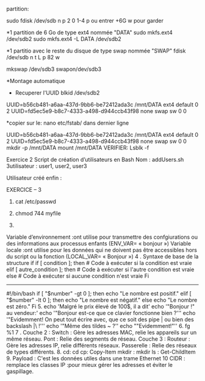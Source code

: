 partition:

sudo fdisk /dev/sdb
n
p
2 0 1-4
p ou entrer
+6G
w pour garder

*1 partition de 6 Go de type ext4 nommée "DATA"
sudo mkfs.ext4 /dev/sdb2
sudo mkfs.ext4 -L DATA /dev/sdb2

*1 partitio avec le reste du disque de type swap nommée "SWAP"
fdisk /dev/sdb
n
t
L 
p
82
w

mkswap /dev/sdb3
swapon/dev/sdb3

*Montage automatique

- Recuperer l'UUID
blkid /dev/sdb2

UUID=b56cb481-a6aa-437d-9bb6-be72412ada3c /mnt/DATA ext4 default 0 2
UUID=fd5ec5e9-b8c7-4333-a498-d944ccb43f98 none swap sw 0 0

*copier sur le:
nano etc/fstab/ dans dernier ligne

UUID=b56cb481-a6aa-437d-9bb6-be72412ada3c /mnt/DATA ext4 default 0 2
UUID=fd5ec5e9-b8c7-4333-a498-d944ccb43f98 none swap sw 0 0
mkdir -p /mnt/DATA
mount /mnt/DATA
VERIFIER:
Lsblk -f

Exercice 2
Script de création d’utilisateurs en Bash
Nom : addUsers.sh
3utilisateur : user1, user2, user3



Utilisateur créé enfin :


EXERCICE – 3
1. cat /etc/passwd
2. chmod 744 myfile
 
3.
Variable d’environnement :ont utilise pour transmettre des confgiurations ou des informations aux  processus enfants (ENV_VAR= « bonjour »)
Variable locale :ont utilise pour les données qui ne doivent pas être accessibles  hors du script ou la fonction (LOCAL_VAR= « Bonjour »)
4 .
Syntaxe de base de la structure if
if [ condition ]; then
    # Code à exécuter si la condition est vraie
elif [ autre_condition ]; then
    # Code à exécuter si l'autre condition est vraie
else
    # Code à exécuter si aucune condition n'est vraie
Fi
____________________________________________________
#!/bin/bash
if [ "$number" -gt 0 ]; then
    echo "Le nombre est positif."
elif [ "$number" -lt 0 ]; then
    echo "Le nombre est négatif."
else
    echo "Le nombre est zéro."
Fi
5. 
echo 'Malgré le prix élevé de 100$, il a dit' echo '"Bonjour !" au vendeur:' echo
'"Bonjour est-ce que ce clavier fonctionne bien ?''' echo '"Evidemment! On peut tout écrire avec, que ce soit des pipe | ou bien des backslash |\ !''' echo '"Même des tildes ~ ?'' echo ""Evidemment!"''
6. 
fg %1
7
. Couche 2 :
Switch : Gère les adresses MAC, relie les appareils sur un même réseau. Pont : Relie des segments de réseau. Couche 3 :
Routeur : Gère les adresses IP, relie différents réseaux. Passerelle : Relie des réseaux de types différents.
8.
 cd: cd
cp: Copy-Item
mkdir : mkdir
ls : Get-ChildItem
9. 
Payload : C'est les données utiles dans une trame Ethernet
10
CIDR : remplace les classes IP :pour mieux gérer les adresses et éviter le gaspillage.

